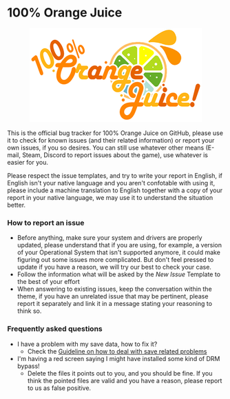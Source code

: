 # 100% Orange Juice

<p align="center">
  <img src="https://github.com/FruitbatFactory/100-Orange-Juice/raw/refs/heads/main/imgs/logo.png">
</p>

This is the official bug tracker for 100% Orange Juice on GitHub, please use it to check for known issues (and their related information) or report your own issues, if you so desires. You can still use whatever other means (E-mail, Steam, Discord to report issues about the game), use whatever is easier for you.

Please respect the issue templates, and try to write your report in English, if English isn't your native language and you aren't confotable with using it, please include a machine translation to English together with a copy of your report in your native language, we may use it to understand the situation better.

### How to report an issue

- Before anything, make sure your system and drivers are properly updated, please understand that if you are using, for example, a version of your Operational System that isn't supported anymore, it could make figuring out some issues more complicated. But don't feel pressed to update if you have a reason, we will try our best to check your case.
- Follow the information what will be asked by the *New Issue* Template to the best of your effort
- When answering to existing issues, keep the conversation within the theme, if you have an unrelated issue that may be pertinent, please report it separately and link it in a message stating your reasoning to think so.

### Frequently asked questions

- I have a problem with my save data, how to fix it?
  - Check the [Guideline on how to deal with save related problems](https://github.com/FruitbatFactory/100-Orange-Juice/blob/main/help/save-guide.md)
- I'm having a red screen saying I might have installed some kind of DRM bypass!
  - Delete the files it points out to you, and you should be fine. If you think the pointed files are valid and you have a reason, please report to us as false positive.
    
